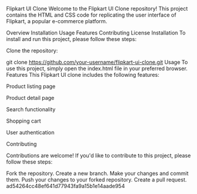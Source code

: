 Flipkart UI Clone
Welcome to the Flipkart UI Clone repository! This project contains the HTML and CSS code for replicating the user interface of Flipkart, a popular e-commerce platform.

Overview
Installation
Usage
Features
Contributing
License
Installation
To install and run this project, please follow these steps:

Clone the repository:

git clone https://github.com/your-username/flipkart-ui-clone.git
Usage
To use this project, simply open the index.html file in your preferred browser.
Features
This Flipkart UI clone includes the following features:

Product listing page

Product detail page

Search functionality

Shopping cart

User authentication

Contributing

Contributions are welcome! If you'd like to contribute to this project, please follow these steps:

Fork the repository.
Create a new branch.
Make your changes and commit them.
Push your changes to your forked repository.
Create a pull request.
ad54264cc48ef641d77943fa9a15b1e14aade954
